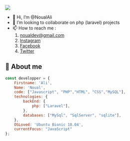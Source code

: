 <img src="https://github-readme-stats.vercel.app/api?username=NoualAli&show_icons=true"/>

- 👋 Hi, I’m @NoualAli
- 💞️ I’m looking to collaborate on php (laravel) projects
- 📫 How to reach me :
  1. noualdev@gmail.com
  2. [Instagram](https://www.instagram.com/_ro__yal/)
  3. [Facebook](https://web.facebook.com/ali.nl.3781)
  4. [Twitter](https://twitter.com/noual_ali)

## :man: About me

``` javascript
const developper = {
    Firstname: 'Ali',
    Name: 'Noual',
    code: ["Javascript", "PHP","HTML", "CSS","MySQL"],
    technologies: {
        backEnd: {
            php: ["Laravel"],
        },
        databases: ["MySql", "SqlServer", "sqlite"],
    },
    OSLoved: 'Ubuntu Bionic 18.04',
    currentFocus: "JavaScript"
};
```
<!---
NoualAli/NoualAli is a ✨ special ✨ repository because its `README.md` (this file) appears on your GitHub profile.
You can click the Preview link to take a look at your changes.
--->

